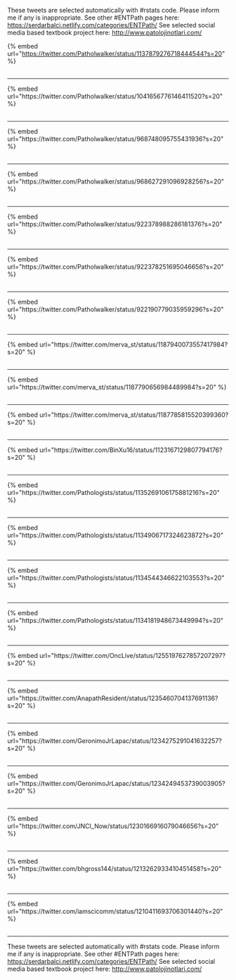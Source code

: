 

These tweets are selected automatically with #rstats code. Please inform me if any is inappropriate.
See other #ENTPath pages here: https://serdarbalci.netlify.com/categories/ENTPath/ 
See selected social media based textbook project here: http://www.patolojinotlari.com/

{% embed url="https://twitter.com/Patholwalker/status/1137879276718444544?s=20" %}<br>
<br>
<hr>
{% embed url="https://twitter.com/Patholwalker/status/1041656776146411520?s=20" %}<br>
<br>
<hr>
{% embed url="https://twitter.com/Patholwalker/status/968748095755431936?s=20" %}<br>
<br>
<hr>
{% embed url="https://twitter.com/Patholwalker/status/968627291096928256?s=20" %}<br>
<br>
<hr>
{% embed url="https://twitter.com/Patholwalker/status/922378988286181376?s=20" %}<br>
<br>
<hr>
{% embed url="https://twitter.com/Patholwalker/status/922378251695046656?s=20" %}<br>
<br>
<hr>
{% embed url="https://twitter.com/Patholwalker/status/922190779035959296?s=20" %}<br>
<br>
<hr>
{% embed url="https://twitter.com/merva_st/status/1187940073557417984?s=20" %}<br>
<br>
<hr>
{% embed url="https://twitter.com/merva_st/status/1187790656984489984?s=20" %}<br>
<br>
<hr>
{% embed url="https://twitter.com/merva_st/status/1187785815520399360?s=20" %}<br>
<br>
<hr>
{% embed url="https://twitter.com/BinXu16/status/1123167129807794176?s=20" %}<br>
<br>
<hr>
{% embed url="https://twitter.com/Pathologists/status/1135269106175881216?s=20" %}<br>
<br>
<hr>
{% embed url="https://twitter.com/Pathologists/status/1134906717324623872?s=20" %}<br>
<br>
<hr>
{% embed url="https://twitter.com/Pathologists/status/1134544346622103553?s=20" %}<br>
<br>
<hr>
{% embed url="https://twitter.com/Pathologists/status/1134181948673449994?s=20" %}<br>
<br>
<hr>
{% embed url="https://twitter.com/OncLive/status/1255197627857207297?s=20" %}<br>
<br>
<hr>
{% embed url="https://twitter.com/AnapathResident/status/1235460704137691136?s=20" %}<br>
<br>
<hr>
{% embed url="https://twitter.com/GeronimoJrLapac/status/1234275291041632257?s=20" %}<br>
<br>
<hr>
{% embed url="https://twitter.com/GeronimoJrLapac/status/1234249453739003905?s=20" %}<br>
<br>
<hr>
{% embed url="https://twitter.com/JNCI_Now/status/1230166916079046656?s=20" %}<br>
<br>
<hr>
{% embed url="https://twitter.com/bhgross144/status/1213262933410451458?s=20" %}<br>
<br>
<hr>
{% embed url="https://twitter.com/iamscicomm/status/1210411693706301440?s=20" %}<br>
<br>
<hr>


These tweets are selected automatically with #rstats code. Please inform me if any is inappropriate.
See other #ENTPath pages here: https://serdarbalci.netlify.com/categories/ENTPath/ 
See selected social media based textbook project here: http://www.patolojinotlari.com/
